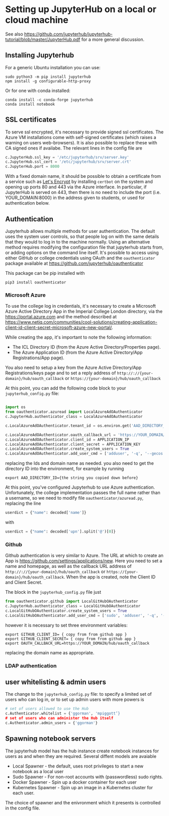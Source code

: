 # Setting up JupyterHub on a local or cloud machine

See also  https://github.com/jupyterhub/jupyterhub-tutorial/blob/master/JupyterHub.pdf for a more general discussion.

## Installing Jupyterhub

For a generic Ubuntu installation you can use:

    sudo python3 -m pip install jupyterhub
    npm install -g configurable-http-proxy

Or for one with conda installed:

    conda install -c conda-forge jupyterhub
    conda install notebook

## SSL certificates

To serve ssl encrypted, it's necessary to provide signed ssl certificates. The Azure VM installations come with self-signed certificates (which raises a warning on users web-browsers). It is also possible to replace these with CA signed ones if availabe. The relevant lines in the config file are

```python
c.JupyterHub.ssl_key = '/etc/jupyterhub/srv/server.key'
c.JupyterHub.ssl_cert = '/etc/jupyterhub/srv/server.crt'
c.JupyterHub.port = 8000
```

With a fixed domain name, it should be possible to obtain a certificate from a service such as [Let's Encrypt](https://letsencrypt.org) by installing `certbot` on the system and opening up ports 80 and 443 via the Azure interface. In particular, if JupyterHub is served on 443, then there is no need to include the port (i.e. YOUR_DOMAIN:8000) in the address given to students, or used for authentication below.

## Authentication

Jupyterhub allows multiple methods for user authentication. The default uses the system user controls, so that people log on with the same details that they would to log in to the machine normally. Using an alternative method requires modifying the configuration file that jupyterhub starts from, or adding options on the command line itself. It's possible to access using either GitHub or college credentials using OAuth and the `oauthenticator` package available at https://github.com/jupyterhub/oauthenticator

This package can be pip installed with

    pip3 install oauthenticator

### Microsoft Azure

To use the college log in credentials, it's necessary to create a Microsoft Azure Active Directory App in the Imperial College London directory, via the https://portal.azure.com and the method described at https://www.netiq.com/communities/cool-solutions/creating-application-client-id-client-secret-microsoft-azure-new-portal/.

While creating the app, it's important to note the following information:

 - The ICL Directory ID (from the Azure Active Directory/Properties page).
 - The Azure Application ID (from the Azure Active Directory/App Registrations/App page).

You also need to setup a key from the Azure Active Directory/App Registrations/keys page and to set a reply address of `http://://{your-domain}/hub/oauth_callback` or `https://{your-domain}/hub/oauth_callback`

At this point, you can add the following code block to your `jupyterhub_config.py` file:

```python

import os
from oauthenticator.azuread import LocalAzureAdOAuthenticator
c.JupyterHub.authenticator_class = LocalAzureAdOAuthenticator

c.LocalAzureAdOAuthenticator.tenant_id = os.environ.get('AAD_DIRECTORY_ID')

c.LocalAzureAdOAuthenticator.oauth_callback_url = 'https://YOUR_DOMAIN/hub/oauth_callback'
c.LocalAzureAdOAuthenticator.client_id = APPLICATION_IP
c.LocalAzureAdOAuthenticator.client_secret = APPLICATION_KEY
c.LocalAzureAdOAuthenticator.create_system_users = True
c.LocalAzureAdOAuthenticator.add_user_cmd = ['adduser', '-q', '--gecos', '""', '--disabled-password']

```

replacing the Ids and domain name as needed. you also need to get the directory ID into the environment, for example by running

```
export AAD_DIRECTORY_ID={the string you copied down before}
```

At this point, you've configured Jupyterhub to use Azure authentication. Unfortunately, the college implementation passes the full name rather than a username, so we need to modify file `oauthenticator/azuread.py`, replacing the line

```python
userdict = {"name": decoded['name']}
```
with

```python
userdict = {"name": decoded['upn'].split('@')[0]}
```

### Github

Github authentication is very similar to Azure. The URL at which to create an App is https://github.com/settings/applications/new. Here you need to set a name and homepage, as well as the callback URL address of `http://://{your-domain}/hub/oauth_callback` or `https://{your-domain}/hub/oauth_callback`. When the app is created, note the Client ID and Client Secret.

The block in the `jupyterhub_config.py` file just

```python
from oauthenticator.github import LocalGitHubOAuthenticator
c.JupyterHub.authenticator_class = LocalGitHubOAuthenticator
c.LocalGitHubOAuthenticator.create_system_users = True
c.LocalGitHubOAuthenticator.add_user_cmd = ['sudo', 'adduser', '-q', '--gecos', '""', '--disabled-password']

```

however it is necessary to set three environment variables:

```
export GITHUB_CLIENT_ID= { copy from from github app }
export GITHUB_CLIENT_SECRET= { copy from from github app }
export OAUTH_CALLBACK_URL=https://YOUR_DOMAIN/hub/oauth_callback
```
replacing the domain name as appropriate.


### LDAP authentication

## user whitelisting & admin users

The change to the `jupyterhub_config.py` file: to specify a limited set of users who can log in, or to set up admin users with more powers is

```python
# set of users allowed to use the Hub
c.Authenticator.whitelist = {'ggorman', 'mpiggott’}
# set of users who can administer the Hub itself
c.Authenticator.admin_users = {'ggorman'}
```
## Spawning notebook servers

The jupyterhub model has the hub instance create notebook instances for users as and when they are required. Several diffent models are avaiable

 - Local Spawner - the default, uses root privileges to start a new notebook as a local user
 - Sudo Spawner - For non-root accounts with (passwordless) sudo rights.
 - Docker Spawner - Spin up a docker container for each user
 - Kubernetes Spawner - Spin up an image in a Kubernetes cluster for each user.

The choice of spawner and the enivronment which it presents is controlled in the config file.

